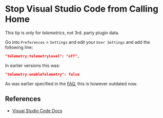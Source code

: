 # Stop Visual Studio Code from Calling Home

This tip is only for _telemetrics_, not 3rd. party plugin data.

Go into `Preferences` > `Settings` and edit your `User Settings` and add the following line:

```json
"telemetry.telemetryLevel": "off",
```

In earlier versions this was:

```json
"telemetry.enableTelemetry": false
```

As was earlier specified in the [FAQ](https://code.visualstudio.com/docs/supporting/faq#_how-to-disable-telemetry-reporting), this is however outdated now.

## References

- [Visual Studio Code Docs](https://code.visualstudio.com/docs/getstarted/telemetry#_disable-telemetry-reporting)
